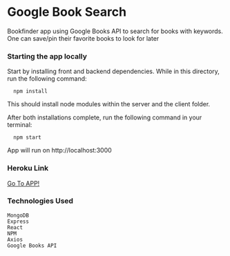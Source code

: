 # Google Book Search
  Bookfinder app using Google Books API to search for books with keywords. One can save/pin their favorite books to look for later
  
### Starting the app locally

  Start by installing front and backend dependencies. While in this directory, run the following command:

      npm install

  This should install node modules within the server and the client folder.

  After both installations complete, run the following command in your terminal:

      npm start

  App will run on http://localhost:3000
  
### Heroku Link
  [Go To APP!](https://whispering-anchorage-13234.herokuapp.com/)
  
### Technologies Used
    MongoDB
    Express
    React
    NPM
    Axios
    Google Books API
    
